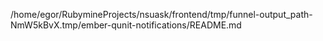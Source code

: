 /home/egor/RubymineProjects/nsuask/frontend/tmp/funnel-output_path-NmW5kBvX.tmp/ember-qunit-notifications/README.md